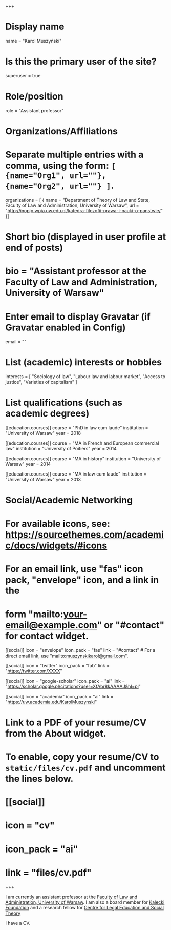 +++
# Display name
name = "Karol Muszyński"

# Is this the primary user of the site?
superuser = true

# Role/position
role = "Assistant professor"

# Organizations/Affiliations
#   Separate multiple entries with a comma, using the form: `[ {name="Org1", url=""}, {name="Org2", url=""} ]`.
organizations = [ { name = "Department of Theory of Law and State, Faculty of Law and Administration, University of Warsaw", url = "http://inopip.wpia.uw.edu.pl/katedra-filozofii-prawa-i-nauki-o-panstwie/" }]

# Short bio (displayed in user profile at end of posts)
# bio = "Assistant professor at the Faculty of Law and Administration, University of Warsaw"

# Enter email to display Gravatar (if Gravatar enabled in Config)
email = ""

# List (academic) interests or hobbies
interests = [
  "Sociology of law",
  "Labour law and labour market",
  "Access to justice",
  "Varieties of capitalism"
]

# List qualifications (such as academic degrees)
[[education.courses]]
  course = "PhD in law cum laude"
  institution = "University of Warsaw"
  year = 2018

[[education.courses]]
  course = "MA in French and European commercial law"
  institution = "University of Poitiers"
  year = 2014

[[education.courses]]
  course = "MA in history"
  institution = "University of Warsaw"
  year = 2014
  
[[education.courses]]
  course = "MA in law cum laude"
  institution = "University of Warsaw"
  year = 2013

  
  
# Social/Academic Networking
# For available icons, see: https://sourcethemes.com/academic/docs/widgets/#icons
#   For an email link, use "fas" icon pack, "envelope" icon, and a link in the
#   form "mailto:your-email@example.com" or "#contact" for contact widget.

[[social]]
  icon = "envelope"
  icon_pack = "fas"
  link = "#contact"  # For a direct email link, use "mailto:muszynskikarol@gmail.com".
  
[[social]]
  icon = "twitter"
  icon_pack = "fab"
  link = "https://twitter.com/XXXX"

[[social]]
  icon = "google-scholar"
  icon_pack = "ai"
  link = "https://scholar.google.pl/citations?user=XfAbr8kAAAAJ&hl=pl"

[[social]]
  icon = "academia"
  icon_pack = "ai"
  link = "https://uw.academia.edu/KarolMuszynski"

# Link to a PDF of your resume/CV from the About widget.
# To enable, copy your resume/CV to `static/files/cv.pdf` and uncomment the lines below.
# [[social]]
#   icon = "cv"
#   icon_pack = "ai"
#   link = "files/cv.pdf"

+++
<br/>

I am currently an assistant professor at the [Faculty of Law and Administration, University of Warsaw](http://inopip.wpia.uw.edu.pl/katedra-filozofii-prawa-i-nauki-o-panstwie/). I am also a board member for [Kalecki Foundation](http://www.kalecki.org) and a research fellow for [Centre for Legal Education and Social Theory](http://clest.pl)

I have a CV. 
